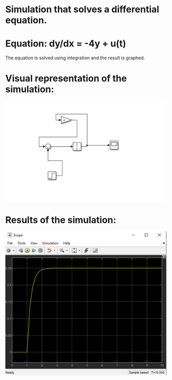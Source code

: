 # Simulation that solves a differential equation.
# Equation: dy/dx = -4y + u(t)
The equation is solved using integration and the result is graphed.

# Visual representation of the simulation:
![visual respresentation](https://github.com/walrider3/simlinkProjects-simlulations/blob/5ded09e4a6522d27b88f5ee06f5968913cc4d00c/Integration%20solver%20simulation/Integration%20solver/visual%20repesentation%20of%20simulation.PNG)

# Results of the simulation:
![Results](https://github.com/walrider3/simlinkProjects-simlulations/blob/e21775e0ced7b1fdd786dacc776cddad2b47de44/Integration%20solver%20simulation/Integration%20solver/simualtion%20results.PNG)

